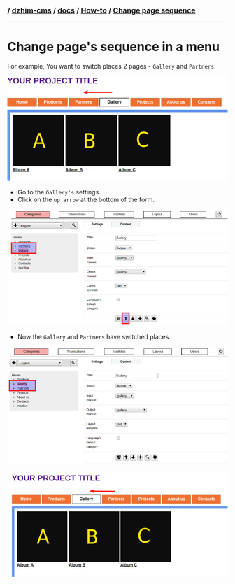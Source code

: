 ### / [dzhim-cms](./../../../) / [docs](./../../) / [How-to](./../) / [Change page sequence](./)

-----------------------------------------------------------------------------------

# Change page's sequence in a menu

For example, You want to switch places 2 pages - `Gallery` and `Partners`.

![image](images/Gallery-before.png)

* Go to the `Gallery's` settings.
* Click on the `up arrow` at the bottom of the form.

![image](images/Gallery-before-admin.png)

* Now the `Gallery` and `Partners` have switched places.

![image](images/Gallery-after-admin.png)

![image](images/Gallery-after.png)
